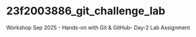 # 23f2003886_git_challenge_lab
Workshop Sep 2025 - Hands-on with Git &amp; GitHub- Day-2 Lab Assignment
